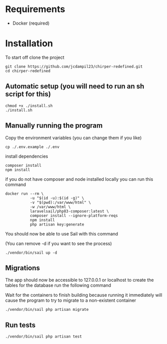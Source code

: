 # Requirements
- Docker (required)

# Installation 
To start off clone the project
```
git clone https://github.com/jcdampil23/chirper-redefined.git
cd chirper-redefined
```
## Automatic setup (you will need to run an sh script for this)
```
chmod +x ./install.sh
./install.sh

```
## Manually running the program

Copy the environment variables (you can change them if you like)
```
cp ./.env.example ./.env
```

install dependencies 
```
composer install
npm install
```

if you do not have composer and node installed locally you can run this command
```
docker run --rm \
           -u "$(id -u):$(id -g)" \
           -v "$(pwd):/var/www/html" \
           -w /var/www/html \
           laravelsail/php83-composer:latest \
           composer install --ignore-platform-reqs
           npm install
           php artisan key:generate
```

You should now be able to use Sail with this command

(You can remove -d if you want to see the process)
```
./vendor/bin/sail up -d
```

## Migrations
The app should now be accessible to 127.0.0.1 or localhost
to create the tables for the database run the following command

Wait for the containers to finish building because running it immediately will cause the program to try to migrate to a non-existent container

```
./vendor/bin/sail php artisan migrate
```

## Run tests

```
./vendor/bin/sail php artisan test
```
